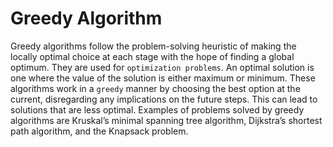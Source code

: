 # Greedy Algorithm

Greedy algorithms follow the problem-solving heuristic of making the locally optimal choice at each stage with the hope of finding a global optimum. They are used for `optimization problems`. An optimal solution is one where the value of the solution is either maximum or minimum. These algorithms work in a `greedy` manner by choosing the best option at the current, disregarding any implications on the future steps. This can lead to solutions that are less optimal. Examples of problems solved by greedy algorithms are Kruskal’s minimal spanning tree algorithm, Dijkstra’s shortest path algorithm, and the Knapsack problem.